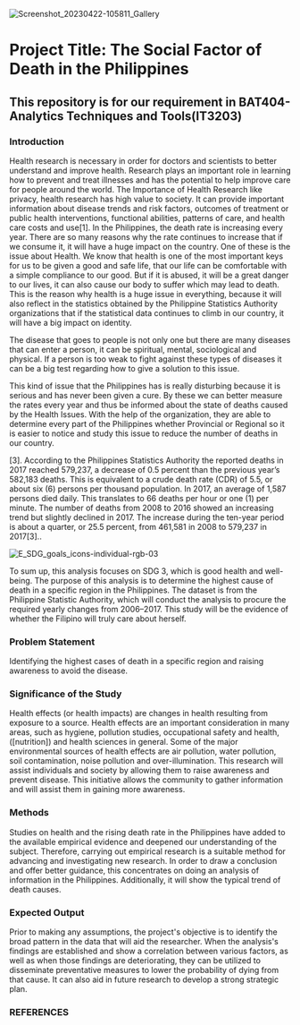 
![Screenshot_20230422-105811_Gallery](https://user-images.githubusercontent.com/112838111/234013022-68d84c33-7e84-4424-9e05-68cc361ed445.jpg)
# Project Title: The Social Factor of Death in the Philippines
## This repository is for our requirement in BAT404- Analytics Techniques and Tools(IT3203)
### Introduction

Health research is necessary in order for doctors and scientists to better understand and improve health. Research plays an important role in learning how to prevent and treat illnesses and has the potential to help improve care for people around the world. The Importance of Health Research like privacy, health research has high value to society. It can provide important information about disease trends and risk factors, outcomes of treatment or public health interventions, functional abilities, patterns of care, and health care costs and use[1].
In the Philippines, the death rate is increasing every year. There are so many reasons why the rate continues to increase that if we consume it, it will have a huge impact on the country. One of these is the issue about Health. We know that health is one of the most important keys for us to be given a good and safe life, that our life can be comfortable with a simple compliance to our good. But if it is abused, it will be a great danger to our lives, it can also cause our body to suffer which may lead to death. This is the reason why health is a huge issue in everything, because it will also reflect in the statistics obtained by the Philippine Statistics Authority organizations that if the statistical data continues to climb in our country, it will have a big impact on identity.


The disease that goes to people is not only one but there are many diseases that can enter a person, it can be spiritual, mental, sociological and physical. If a person is too weak to fight against these types of diseases it can be a big test regarding how to give a solution to this issue.

This kind of issue that the Philippines has is really disturbing because it is serious and has never been given a cure. By these we can better measure the rates every year and thus be informed about the state of deaths caused by the Health Issues. With the help of the organization, they are able to determine every part of the Philippines whether Provincial or Regional so it is easier to notice and study this issue to reduce the number of deaths in our country.

[3]. According to the Philippines Statistics Authority the reported deaths in 2017 reached 579,237, a decrease of 0.5 percent than the previous year’s 582,183 deaths. This is equivalent to a crude death rate (CDR) of 5.5, or about six (6) persons per thousand population. In 2017, an average of 1,587 persons died daily. This translates to 66 deaths per hour or one (1) per minute. The number of deaths from 2008 to 2016 showed an increasing trend but slightly declined in 2017. The increase during the ten-year period is about a quarter, or 25.5 percent, from 461,581 in 2008 to 579,237 in 2017[3]..


![E_SDG_goals_icons-individual-rgb-03](https://user-images.githubusercontent.com/112838111/234018385-14e65330-702d-4af9-bb13-7f024d1947bf.png)

To sum up, this analysis focuses on SDG 3, which is good health and well-being. The purpose of this analysis is to determine the highest cause of death in a specific region in the Philippines. The dataset is from the Philippine Statistic Authority, which will conduct the analysis to procure the required yearly changes from 2006–2017. This study will be the evidence of whether the Filipino will truly care about herself.

### Problem Statement
Identifying the highest cases of death in a specific region and raising awareness to avoid the disease.
### Significance of the Study
Health effects (or health impacts) are changes in health resulting from exposure to a source. Health effects are an important consideration in many areas, such as hygiene, pollution studies, occupational safety and health, ([nutrition]) and health sciences in general. Some of the major environmental sources of health effects are air pollution, water pollution, soil contamination, noise pollution and over-illumination.
This research will assist individuals and society by allowing them to raise awareness and prevent disease. This initiative allows the community to gather information and will assist them in gaining more awareness.
### Methods
Studies on health and the rising death rate in the Philippines have added to the available empirical evidence and deepened our understanding of the subject. Therefore, carrying out empirical research is a suitable method for advancing and investigating new research. In order to draw a conclusion and offer better guidance, this concentrates on doing an analysis of information in the Philippines. Additionally, it will show the typical trend of death causes.
### Expected Output
Prior to making any assumptions, the project's objective is to identify the broad pattern in the data that will aid the researcher. When the analysis's findings are established and show a correlation between various factors, as well as when those findings are deteriorating, they can be utilized to disseminate preventative measures to lower the probability of dying from that cause. It can also aid in future research to develop a strong strategic plan.

### REFERENCES
